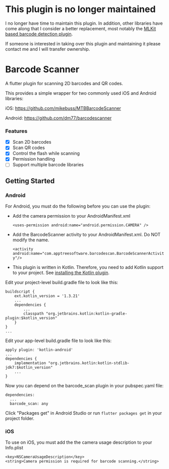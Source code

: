 # This plugin is no longer maintained

I no longer have time to maintain this plugin. In addition, other libraries have come along that I consider a better replacement, most notably the [MLKit based barcode detection plugin](https://pub.dev/packages/flutter_camera_ml_vision). 

If someone is interested in taking over this plugin and maintaining it please contact me and I will transfer ownership.


# Barcode Scanner

A flutter plugin for scanning 2D barcodes and QR codes. 

This provides a simple wrapper for two commonly used iOS and Android libraries:

iOS: https://github.com/mikebuss/MTBBarcodeScanner

Android: https://github.com/dm77/barcodescanner

### Features
- [x] Scan 2D barcodes
- [x] Scan QR codes
- [x] Control the flash while scanning
- [x] Permission handling
- [ ] Support multiple barcode libraries

## Getting Started

### Android
For Android, you must do the following before you can use the plugin:

* Add the camera permission to your AndroidManifest.xml
     
     `<uses-permission android:name="android.permission.CAMERA" />`

* Add the BarcodeScanner activity to your AndroidManifest.xml. Do NOT modify the name.
    
     `<activity android:name="com.apptreesoftware.barcodescan.BarcodeScannerActivity"/>`
     

* This plugin is written in Kotlin. Therefore, you need to add Kotlin support to your project. See [installing the Kotlin plugin](https://kotlinlang.org/docs/tutorials/kotlin-android.html#installing-the-kotlin-plugin).

Edit your project-level build.gradle file to look like this:

	buildscript {
	    ext.kotlin_version = '1.3.21'
	    ...
	    dependencies {
	        ...
	        classpath "org.jetbrains.kotlin:kotlin-gradle-plugin:$kotlin_version"
	    }
	}
	...

Edit your app-level build.gradle file to look like this:

	apply plugin: 'kotlin-android'
	...
	dependencies {
	    implementation "org.jetbrains.kotlin:kotlin-stdlib-jdk7:$kotlin_version"
	    ...
	}

Now you can depend on the barcode_scan plugin in your pubspec.yaml file:

	dependencies:
	  ...
	  barcode_scan: any

Click "Packages get" in Android Studio or run `flutter packages get` in your project folder.

### iOS
To use on iOS, you must add the the camera usage description to your Info.plist

    <key>NSCameraUsageDescription</key>
    <string>Camera permission is required for barcode scanning.</string>
